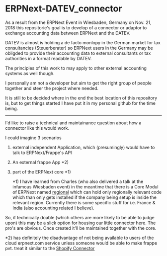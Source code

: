 # ERPNext-DATEV_connector

As a result from the ERPNext Event in Wiesbaden, Germany on Nov. 21, 2018 this repositorie's goal is
to develop of a connector or adaptor to exchange accounting data between ERPNext and the DATEV.

DATEV is almost is holding a de facto monlopy in the German market for tax consultancies (Steuerberater) so 
ERPNext users in the Germany may be obligded to provide their accounting data to external consultants
or tax authorities in a format readable by DATEV.

The principles of this work to may apply to other external accounting systems as well though.

I personally am not a developer but aim to get the right group of people together and steer the project 
where needed.

It is still to be decided where in the end the best location of this repository is, but to get things started 
I have put it in my personal github for the time being.

---

I'd like to raise a technical and maintainance question about how a connector like this would work. 

I could imagine 3 scenarios

1. external independent Application, which (presumingly) would have to talk to ERPNext/Frappe's API
2. An external frappe App *2)
3. part of the ERPNext core *1)

   *1) I have learned from Charles (who also delivered a talk at the infamous Wiesbaden event) in the meantime that there is a Core Modul of ERPNext named [regional](https://github.com/frappe/erpnext/tree/develop/erpnext/regional) which can hold only regionally relevant code which than only gets installed if the company being setup is inside the relevant region. Currently there is some specific stuff for i.e. France & India (also accounting related I believe).

So, if technically doable (which others are more likely to be able to judge upon) this may be a slick option for housing our little connector here. The pro's are obvious. Once created it'll be maintained together with the core.

*2) has definitely the disadvantage of not being available to users of the cloud erpnext.com service unless someone would be able to make frappe pvt. treat it similar to the [Shopify Connector](https://github.com/frappe/erpnext_shopify)
